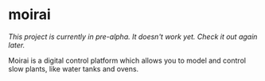 moirai
======

*This project is currently in pre-alpha. It doesn't work yet. Check it out again
later.*

Moirai is a digital control platform which allows you to model and control slow plants, like water tanks and ovens.

